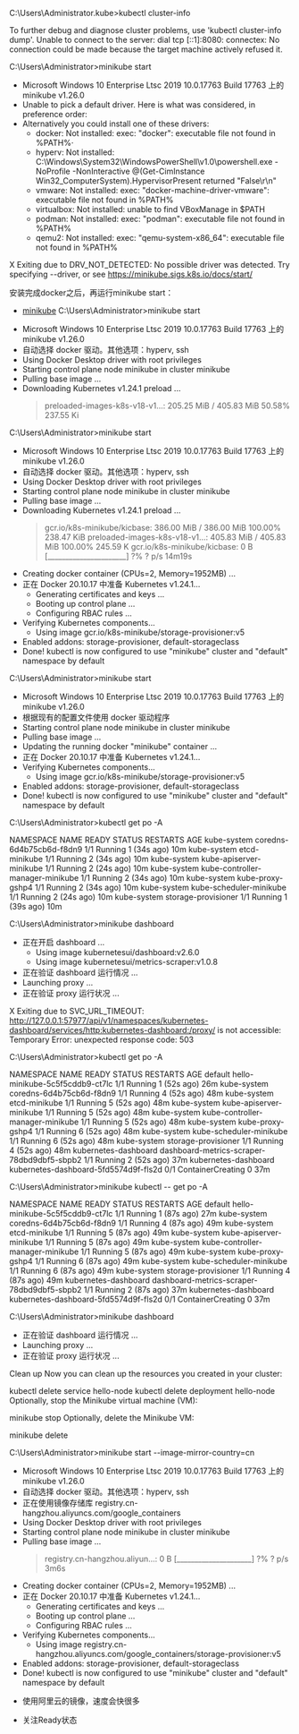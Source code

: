 

C:\Users\Administrator\.kube>kubectl cluster-info


To further debug and diagnose cluster problems, use 'kubectl cluster-info dump'.
Unable to connect to the server: dial tcp [::1]:8080: connectex: No connection could be made because the target machine actively refused it.



C:\Users\Administrator>minikube start

* Microsoft Windows 10 Enterprise Ltsc 2019 10.0.17763 Build 17763 上的 minikube v1.26.0
* Unable to pick a default driver. Here is what was considered, in preference order:
* Alternatively you could install one of these drivers:
  - docker: Not installed: exec: "docker": executable file not found in %PATH%·
  - hyperv: Not installed: C:\Windows\System32\WindowsPowerShell\v1.0\powershell.exe -NoProfile -NonInteractive @(Get-CimInstance Win32_ComputerSystem).HypervisorPresent returned "False\r\n"
  - vmware: Not installed: exec: "docker-machine-driver-vmware": executable file not found in %PATH%
  - virtualbox: Not installed: unable to find VBoxManage in $PATH
  - podman: Not installed: exec: "podman": executable file not found in %PATH%
  - qemu2: Not installed: exec: "qemu-system-x86_64": executable file not found in %PATH%

X Exiting due to DRV_NOT_DETECTED: No possible driver was detected. Try specifying --driver, or see https://minikube.sigs.k8s.io/docs/start/


安装完成docker之后，再运行minikube start：

- [minikube](https://minikube.sigs.k8s.io/docs/start/)
C:\Users\Administrator>minikube start
* Microsoft Windows 10 Enterprise Ltsc 2019 10.0.17763 Build 17763 上的 minikube v1.26.0
* 自动选择 docker 驱动。其他选项：hyperv, ssh
* Using Docker Desktop driver with root privileges
* Starting control plane node minikube in cluster minikube
* Pulling base image ...
* Downloading Kubernetes v1.24.1 preload ...
    > preloaded-images-k8s-v18-v1...: 205.25 MiB / 405.83 MiB  50.58% 237.55 Ki


C:\Users\Administrator>minikube start

* Microsoft Windows 10 Enterprise Ltsc 2019 10.0.17763 Build 17763 上的 minikube v1.26.0
* 自动选择 docker 驱动。其他选项：hyperv, ssh
* Using Docker Desktop driver with root privileges
* Starting control plane node minikube in cluster minikube
* Pulling base image ...
* Downloading Kubernetes v1.24.1 preload ...
    > gcr.io/k8s-minikube/kicbase: 386.00 MiB / 386.00 MiB  100.00% 238.47 KiB
    > preloaded-images-k8s-v18-v1...: 405.83 MiB / 405.83 MiB  100.00% 245.59 K
    > gcr.io/k8s-minikube/kicbase: 0 B [______________________] ?% ? p/s 14m19s
* Creating docker container (CPUs=2, Memory=1952MB) ...
* 正在 Docker 20.10.17 中准备 Kubernetes v1.24.1…
  - Generating certificates and keys ...
  - Booting up control plane ...
  - Configuring RBAC rules ...
* Verifying Kubernetes components...
  - Using image gcr.io/k8s-minikube/storage-provisioner:v5
* Enabled addons: storage-provisioner, default-storageclass
* Done! kubectl is now configured to use "minikube" cluster and "default" namespace by default


C:\Users\Administrator>minikube start

* Microsoft Windows 10 Enterprise Ltsc 2019 10.0.17763 Build 17763 上的 minikube v1.26.0
* 根据现有的配置文件使用 docker 驱动程序
* Starting control plane node minikube in cluster minikube
* Pulling base image ...
* Updating the running docker "minikube" container ...
* 正在 Docker 20.10.17 中准备 Kubernetes v1.24.1…
* Verifying Kubernetes components...
  - Using image gcr.io/k8s-minikube/storage-provisioner:v5
* Enabled addons: storage-provisioner, default-storageclass
* Done! kubectl is now configured to use "minikube" cluster and "default" namespace by default




C:\Users\Administrator>kubectl get po -A

NAMESPACE     NAME                               READY   STATUS    RESTARTS      AGE
kube-system   coredns-6d4b75cb6d-f8dn9           1/1     Running   1 (34s ago)   10m
kube-system   etcd-minikube                      1/1     Running   2 (34s ago)   10m
kube-system   kube-apiserver-minikube            1/1     Running   2 (24s ago)   10m
kube-system   kube-controller-manager-minikube   1/1     Running   2 (34s ago)   10m
kube-system   kube-proxy-gshp4                   1/1     Running   2 (34s ago)   10m
kube-system   kube-scheduler-minikube            1/1     Running   2 (24s ago)   10m
kube-system   storage-provisioner                1/1     Running   1 (39s ago)   10m


C:\Users\Administrator>minikube dashboard

* 正在开启 dashboard ...
  - Using image kubernetesui/dashboard:v2.6.0
  - Using image kubernetesui/metrics-scraper:v1.0.8
* 正在验证 dashboard 运行情况 ...
* Launching proxy ...
* 正在验证 proxy 运行状况 ...

X Exiting due to SVC_URL_TIMEOUT: http://127.0.0.1:57977/api/v1/namespaces/kubernetes-dashboard/services/http:kubernetes-dashboard:/proxy/ is not accessible: Temporary Error: unexpected response code: 503


C:\Users\Administrator>kubectl get po -A

NAMESPACE              NAME                                         READY   STATUS              RESTARTS      AGE
default                hello-minikube-5c5f5cddb9-ct7lc              1/1     Running             1 (52s ago)   26m
kube-system            coredns-6d4b75cb6d-f8dn9                     1/1     Running             4 (52s ago)   48m
kube-system            etcd-minikube                                1/1     Running             5 (52s ago)   48m
kube-system            kube-apiserver-minikube                      1/1     Running             5 (52s ago)   48m
kube-system            kube-controller-manager-minikube             1/1     Running             5 (52s ago)   48m
kube-system            kube-proxy-gshp4                             1/1     Running             6 (52s ago)   48m
kube-system            kube-scheduler-minikube                      1/1     Running             6 (52s ago)   48m
kube-system            storage-provisioner                          1/1     Running             4 (52s ago)   48m
kubernetes-dashboard   dashboard-metrics-scraper-78dbd9dbf5-sbpb2   1/1     Running             2 (52s ago)   37m
kubernetes-dashboard   kubernetes-dashboard-5fd5574d9f-fls2d        0/1     ContainerCreating   0             37m

C:\Users\Administrator>minikube kubectl -- get po -A

NAMESPACE              NAME                                         READY   STATUS              RESTARTS      AGE
default                hello-minikube-5c5f5cddb9-ct7lc              1/1     Running             1 (87s ago)   27m
kube-system            coredns-6d4b75cb6d-f8dn9                     1/1     Running             4 (87s ago)   49m
kube-system            etcd-minikube                                1/1     Running             5 (87s ago)   49m
kube-system            kube-apiserver-minikube                      1/1     Running             5 (87s ago)   49m
kube-system            kube-controller-manager-minikube             1/1     Running             5 (87s ago)   49m
kube-system            kube-proxy-gshp4                             1/1     Running             6 (87s ago)   49m
kube-system            kube-scheduler-minikube                      1/1     Running             6 (87s ago)   49m
kube-system            storage-provisioner                          1/1     Running             4 (87s ago)   49m
kubernetes-dashboard   dashboard-metrics-scraper-78dbd9dbf5-sbpb2   1/1     Running             2 (87s ago)   37m
kubernetes-dashboard   kubernetes-dashboard-5fd5574d9f-fls2d        0/1     ContainerCreating   0             37m

C:\Users\Administrator>minikube dashboard

* 正在验证 dashboard 运行情况 ...
* Launching proxy ...
* 正在验证 proxy 运行状况 ...




Clean up
Now you can clean up the resources you created in your cluster:

kubectl delete service hello-node
kubectl delete deployment hello-node
Optionally, stop the Minikube virtual machine (VM):

minikube stop
Optionally, delete the Minikube VM:

minikube delete




C:\Users\Administrator>minikube start --image-mirror-country=cn

* Microsoft Windows 10 Enterprise Ltsc 2019 10.0.17763 Build 17763 上的 minikube v1.26.0
* 自动选择 docker 驱动。其他选项：hyperv, ssh
* 正在使用镜像存储库 registry.cn-hangzhou.aliyuncs.com/google_containers
* Using Docker Desktop driver with root privileges
* Starting control plane node minikube in cluster minikube
* Pulling base image ...
    > registry.cn-hangzhou.aliyun...: 0 B [_____________________] ?% ? p/s 3m6s
* Creating docker container (CPUs=2, Memory=1952MB) ...
* 正在 Docker 20.10.17 中准备 Kubernetes v1.24.1…
  - Generating certificates and keys ...
  - Booting up control plane ...
  - Configuring RBAC rules ...
* Verifying Kubernetes components...
  - Using image registry.cn-hangzhou.aliyuncs.com/google_containers/storage-provisioner:v5
* Enabled addons: storage-provisioner, default-storageclass
* Done! kubectl is now configured to use "minikube" cluster and "default" namespace by default

- 使用阿里云的镜像，速度会快很多

- 关注Ready状态